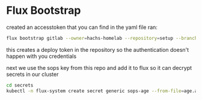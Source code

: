 # Flux Bootstrap

created an accesstoken that you can find in the yaml file 
ran:

```bash
flux bootstrap gitlab --owner=hachs-homelab --repository=setup --branch=main --path=kubernetes/apps --deploy-token-auth
```

this creates a deploy token in the repository so the authentication doesn't happen with you credentials

next we use the sops key from this repo and add it to flux so it can decrypt secrets in our cluster

```bash
cd secrets
kubectl -n flux-system create secret generic sops-age --from-file=age.agekey=age-key.txt
```
